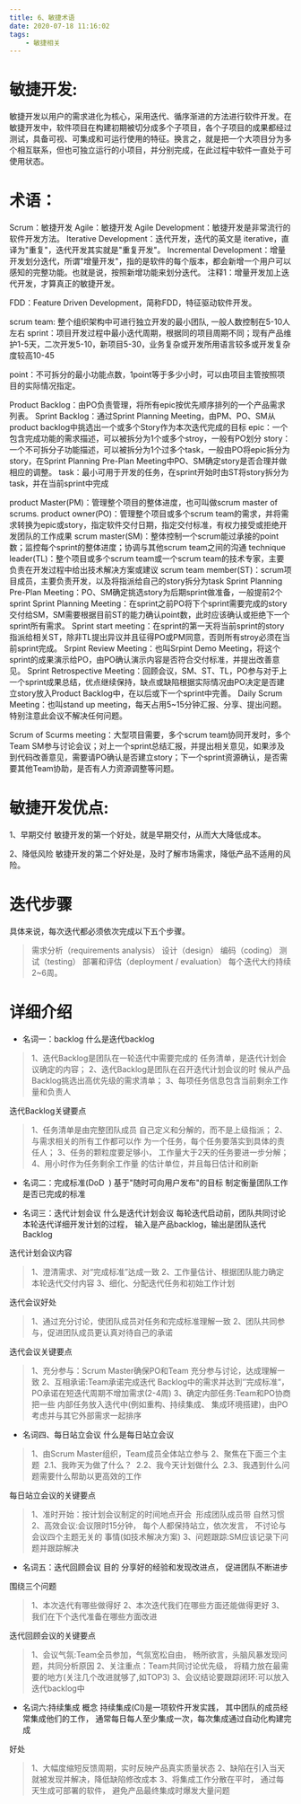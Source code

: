 ```yaml
---
title: 6、敏捷术语
date: 2020-07-18 11:16:02
tags:
    - 敏捷相关
---
```


# 敏捷开发:
敏捷开发以用户的需求进化为核心，采用迭代、循序渐进的方法进行软件开发。在敏捷开发中，软件项目在构建初期被切分成多个子项目，各个子项目的成果都经过测试，具备可视、可集成和可运行使用的特征。换言之，就是把一个大项目分为多个相互联系，但也可独立运行的小项目，并分别完成，在此过程中软件一直处于可使用状态。

<!--more-->

# 术语：
Scrum：敏捷开发
Agile：敏捷开发
Agile Development：敏捷开发是非常流行的软件开发方法。
Iterative Development：迭代开发，迭代的英文是 iterative，直译为"重复"，迭代开发其实就是"重复开发"。
Incremental Development：增量开发划分迭代，所谓"增量开发"，指的是软件的每个版本，都会新增一个用户可以感知的完整功能。也就是说，按照新增功能来划分迭代。
注释1：增量开发加上迭代开发，才算真正的敏捷开发。

FDD：Feature Driven Development，简称FDD，特征驱动软件开发。

scrum team: 整个组织架构中可进行独立开发的最小团队, 一般人数控制在5-10人左右
sprint：项目开发过程中最小迭代周期，根据同的项目周期不同；现有产品维护1-5天，二次开发5-10，新项目5-30，业务复杂或开发所用语言较多或开发复杂度较高10-45

point：不可拆分的最小功能点数，1point等于多少小时，可以由项目主管按照项目的实际情况指定。

Product Backlog：由PO负责管理，将所有epic按优先顺序排列的一个产品需求列表。
Sprint Backlog：通过Sprint Planning Meeting，由PM、PO、SM从product backlog中挑选出一个或多个Story作为本次迭代完成的目标
epic：一个包含完成功能的需求描述，可以被拆分为1个或多个stroy，一般有PO划分
story：一个不可拆分子功能描述，可以被拆分为1个过多个task，一般由PO将epic拆分为story，在Sprint Planning Pre-Plan Meeting中PO、SM确定story是否合理并做相应的调整。
task：最小可用于开发的任务，在sprint开始时由ST将story拆分为task，并在当前sprint中完成

product Master(PM)：管理整个项目的整体进度，也可叫做scrum master of scrums.
product owner(PO)：管理整个项目或多个scrum team的需求，并将需求转换为epic或story，指定软件交付日期，指定交付标准，有权力接受或拒绝开发团队的工作成果
scrum master(SM)：整体控制一个scrum能过承接的point数；监控每个sprint的整体进度；协调与其他scrum team之间的沟通
technique leader(TL)：整个项目或多个scrum team或一个scrum team的技术专家，主要负责在开发过程中给出技术解决方案或建议
scrum team member(ST)：scrum项目成员，主要负责开发，以及将指派给自己的story拆分为task
Sprint Planning Pre-Plan Meeting：PO、SM确定挑选story为后期sprint做准备，一般提前2个sprint
Sprint Planning Meeting：在sprint之前PO将下个sprint需要完成的story交付给SM，SM需要根据目前ST的能力确认point数，此时应该确认或拒绝下一个sprint所有需求。
Sprint start meeting：在sprint的第一天将当前sprint的story指派给相关ST，除非TL提出异议并且征得PO或PM同意，否则所有stroy必须在当前sprint完成。
Srpint Review Meeting：也叫Srpint Demo Meeting，将这个sprint的成果演示给PO，由PO确认演示内容是否符合交付标准，并提出改善意见。
Sprint Retrospective Meeting：回顾会议，SM、ST、TL，PO参与对于上一个sprint成果总结，优点继续保持，缺点或缺陷根据实际情况由PO决定是否建立story放入Product Backlog中，在以后或下一个sprint中完善。
Daily Scrum Meeting：也叫stand up meeting，每天占用5~15分钟汇报、分享、提出问题。特别注意此会议不解决任何问题。

Scrum of Scurms meeting：大型项目需要，多个scrum team协同开发时，多个Team SM参与讨论会议；对上一个sprint总结汇报，并提出相关意见，如果涉及到代码改善意见，需要请PO确认是否建立story；下一个sprint资源确认，是否需要其他Team协助，是否有人力资源调整等问题。

# 敏捷开发优点:
1、早期交付
敏捷开发的第一个好处，就是早期交付，从而大大降低成本。

2、降低风险
敏捷开发的第二个好处是，及时了解市场需求，降低产品不适用的风险。

# 迭代步骤
具体来说，每次迭代都必须依次完成以下五个步骤。
>需求分析（requirements analysis）
设计（design）
编码（coding）
测试（testing）
部署和评估（deployment / evaluation）
每个迭代大约持续2~6周。

# 详细介绍
* 名词一：backlog
什么是迭代backlog

>1、迭代Backlog是团队在一轮迭代中需要完成的 任务清单，是迭代计划会议确定的内容；
2、迭代Backlog是团队在召开迭代计划会议的时 候从产品Backlog挑选出高优先级的需求清单；
3、每项任务信息包含当前剩余工作量和负责人

迭代Backlog关键要点

>1、任务清单是由完整团队成员 自己定义和分解的，而不是上级指派；
2、与需求相关的所有工作都可以作 为一个任务，每个任务要落实到具体的责任人；
3、任务的颗粒度要足够小， 工作量大于2天的任务要进一步分解；
4、用小时作为任务剩余工作量 的估计单位，并且每日估计和刷新

* 名词二：完成标准(DoD  )
基于"随时可向用户发布"的目标 制定衡量团队工作是否已完成的标准


* 名词三：迭代计划会议
什么是迭代计划会议
每轮迭代启动前，团队共同讨论本轮迭代详细开发计划的过程， 输入是产品backlog，输出是团队迭代Backlog

迭代计划会议内容

>1、澄清需求、对“完成标准”达成一致
2、工作量估计、根据团队能力确定本轮迭代交付内容
3、细化、分配迭代任务和初始工作计划

迭代会议好处

>1、通过充分讨论，使团队成员对任务和完成标准理解一致
2、团队共同参与，促进团队成员更认真对待自己的承诺

迭代会议关键要点

>1、充分参与：Scrum Master确保PO和Team 充分参与讨论，达成理解一致
2、互相承诺:Team承诺完成迭代 Backlog中的需求并达到‘’完成标准“， PO承诺在短迭代周期不增加需求(2-4周)
3、确定内部任务:Team和PO协商把一些 内部任务放入迭代中(例如重构、持续集成、 集成环境搭建)，由PO考虑并与其它外部需求一起排序

* 名词四、每日站立会议
什么是每日站立会议

>1、由Scrum Master组织，Team成员全体站立参与
2、聚焦在下面三个主题
 2.1、我昨天为做了什么？
 2.2、我今天计划做什么
 2.3、我遇到什么问题需要什么帮助以更高效的工作

每日站立会议的关键要点

>1、准时开始：按计划会议制定的时间地点开会  形成团队成员带 自然习惯
2、高效会议:会议限时15分钟， 每个人都保持站立，依次发言， 不讨论与会议四个主题无关的 事情(如技术解决方案)
3、问题跟踪:SM应该记录下问题并跟踪解决

* 名词五：迭代回顾会议
目的
分享好的经验和发现改进点， 促进团队不断进步

围绕三个问题

>1、本次迭代有哪些做得好
2、本次迭代我们在哪些方面还能做得更好
3、我们在下个迭代准备在哪些方面改进

迭代回顾会议的关键要点

>1、会议气氛:Team全员参加，气氛宽松自由， 畅所欲言，头脑风暴发现问题，共同分析原因
2、关注重点：Team共同讨论优先级， 将精力放在最需要的地方(关注几个改进就够了,如TOP3)
3、会议结论要跟踪闭环:可以放入迭代backlog中


* 名词六:持续集成
概念
持续集成(CI)是一项软件开发实践， 其中团队的成员经常集成他们的工作， 通常每日每人至少集成一次，每次集成通过自动化构建完成

好处

>1、大幅度缩短反馈周期，实时反映产品真实质量状态
2、缺陷在引入当天就被发现并解决，降低缺陷修改成本
3、将集成工作分散在平时， 通过每天生成可部署的软件， 避免产品最终集成时爆发大量问题

